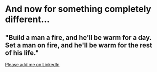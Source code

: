 # And now for something completely different...


## "Build a man a fire, and he'll be warm for a day. Set a man on fire, and he'll be warm for the rest of his life."

[Please add me on LinkedIn](https://www.linkedin.com/in/mattis-knulst-23327660/)
